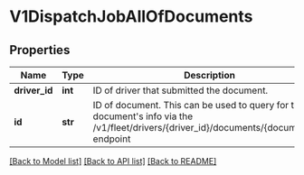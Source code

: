 # V1DispatchJobAllOfDocuments

## Properties
Name | Type | Description | Notes
------------ | ------------- | ------------- | -------------
**driver_id** | **int** | ID of driver that submitted the document. | 
**id** | **str** | ID of document. This can be used to query for the document&#39;s info via the /v1/fleet/drivers/{driver_id}/documents/{document_id} endpoint | 

[[Back to Model list]](../README.md#documentation-for-models) [[Back to API list]](../README.md#documentation-for-api-endpoints) [[Back to README]](../README.md)


